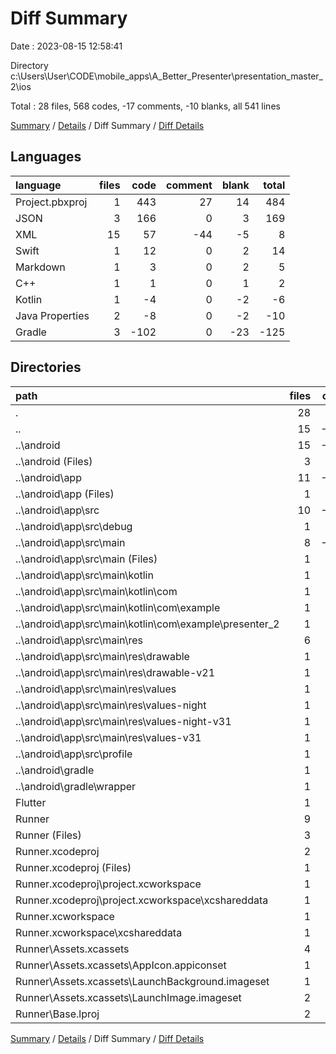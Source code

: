 # Diff Summary

Date : 2023-08-15 12:58:41

Directory c:\\Users\\User\\CODE\\mobile_apps\\A_Better_Presenter\\presentation_master_2\\ios

Total : 28 files,  568 codes, -17 comments, -10 blanks, all 541 lines

[Summary](results.md) / [Details](details.md) / Diff Summary / [Diff Details](diff-details.md)

## Languages
| language | files | code | comment | blank | total |
| :--- | ---: | ---: | ---: | ---: | ---: |
| Project.pbxproj | 1 | 443 | 27 | 14 | 484 |
| JSON | 3 | 166 | 0 | 3 | 169 |
| XML | 15 | 57 | -44 | -5 | 8 |
| Swift | 1 | 12 | 0 | 2 | 14 |
| Markdown | 1 | 3 | 0 | 2 | 5 |
| C++ | 1 | 1 | 0 | 1 | 2 |
| Kotlin | 1 | -4 | 0 | -2 | -6 |
| Java Properties | 2 | -8 | 0 | -2 | -10 |
| Gradle | 3 | -102 | 0 | -23 | -125 |

## Directories
| path | files | code | comment | blank | total |
| :--- | ---: | ---: | ---: | ---: | ---: |
| . | 28 | 568 | -17 | -10 | 541 |
| .. | 15 | -225 | -46 | -38 | -309 |
| ..\\android | 15 | -225 | -46 | -38 | -309 |
| ..\\android (Files) | 3 | -38 | 0 | -10 | -48 |
| ..\\android\\app | 11 | -182 | -46 | -27 | -255 |
| ..\\android\\app (Files) | 1 | -67 | 0 | -14 | -81 |
| ..\\android\\app\\src | 10 | -115 | -46 | -13 | -174 |
| ..\\android\\app\\src\\debug | 1 | -4 | -4 | -1 | -9 |
| ..\\android\\app\\src\\main | 8 | -107 | -38 | -11 | -156 |
| ..\\android\\app\\src\\main (Files) | 1 | -35 | -6 | -3 | -44 |
| ..\\android\\app\\src\\main\\kotlin | 1 | -4 | 0 | -2 | -6 |
| ..\\android\\app\\src\\main\\kotlin\\com | 1 | -4 | 0 | -2 | -6 |
| ..\\android\\app\\src\\main\\kotlin\\com\\example | 1 | -4 | 0 | -2 | -6 |
| ..\\android\\app\\src\\main\\kotlin\\com\\example\\presenter_2 | 1 | -4 | 0 | -2 | -6 |
| ..\\android\\app\\src\\main\\res | 6 | -68 | -32 | -6 | -106 |
| ..\\android\\app\\src\\main\\res\\drawable | 1 | -9 | 0 | -1 | -10 |
| ..\\android\\app\\src\\main\\res\\drawable-v21 | 1 | -9 | 0 | -1 | -10 |
| ..\\android\\app\\src\\main\\res\\values | 1 | -13 | -9 | -1 | -23 |
| ..\\android\\app\\src\\main\\res\\values-night | 1 | -9 | -9 | -1 | -19 |
| ..\\android\\app\\src\\main\\res\\values-night-v31 | 1 | -14 | -7 | -1 | -22 |
| ..\\android\\app\\src\\main\\res\\values-v31 | 1 | -14 | -7 | -1 | -22 |
| ..\\android\\app\\src\\profile | 1 | -4 | -4 | -1 | -9 |
| ..\\android\\gradle | 1 | -5 | 0 | -1 | -6 |
| ..\\android\\gradle\\wrapper | 1 | -5 | 0 | -1 | -6 |
| Flutter | 1 | 26 | 0 | 1 | 27 |
| Runner | 9 | 308 | 2 | 11 | 321 |
| Runner (Files) | 3 | 71 | 0 | 4 | 75 |
| Runner.xcodeproj | 2 | 451 | 27 | 15 | 493 |
| Runner.xcodeproj (Files) | 1 | 443 | 27 | 14 | 484 |
| Runner.xcodeproj\\project.xcworkspace | 1 | 8 | 0 | 1 | 9 |
| Runner.xcodeproj\\project.xcworkspace\\xcshareddata | 1 | 8 | 0 | 1 | 9 |
| Runner.xcworkspace | 1 | 8 | 0 | 1 | 9 |
| Runner.xcworkspace\\xcshareddata | 1 | 8 | 0 | 1 | 9 |
| Runner\\Assets.xcassets | 4 | 169 | 0 | 5 | 174 |
| Runner\\Assets.xcassets\\AppIcon.appiconset | 1 | 122 | 0 | 1 | 123 |
| Runner\\Assets.xcassets\\LaunchBackground.imageset | 1 | 21 | 0 | 1 | 22 |
| Runner\\Assets.xcassets\\LaunchImage.imageset | 2 | 26 | 0 | 3 | 29 |
| Runner\\Base.lproj | 2 | 68 | 2 | 2 | 72 |

[Summary](results.md) / [Details](details.md) / Diff Summary / [Diff Details](diff-details.md)